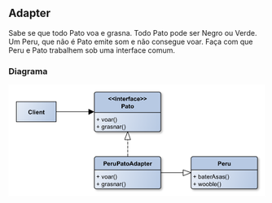 ## Adapter

Sabe se que todo Pato voa e grasna. Todo Pato pode ser Negro ou Verde. Um Peru, que não é Pato emite
som e não consegue voar. Faça com que Peru e Pato trabalhem sob uma interface comum.

### Diagrama

![Aula 10 - Adapter](./Aula%2010%20-%20Adapter.png)
